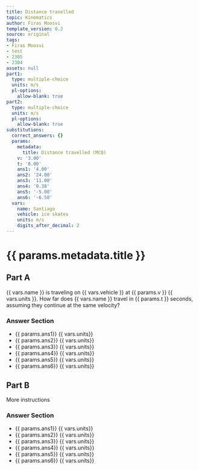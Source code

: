 ```yaml
---
title: Distance travelled
topic: Kinematics
author: Firas Moosvi
template_version: 0.2
source: original
tags:
- Firas Moosvi
- test
- 2305
- 2304
assets: null
part1:
  type: multiple-choice
  units: m/s
  pl-options:
    allow-blank: true
part2:
  type: multiple-choice
  units: m/s
  pl-options:
    allow-blank: true
substitutions:
  correct_answers: {}
  params:
    metadata:
      title: Distance travelled (MCQ)
    v: '3.00'
    t: '8.00'
    ans1: '4.00'
    ans2: '24.00'
    ans3: '11.00'
    ans4: '0.38'
    ans5: '-5.00'
    ans6: '-6.50'
  vars:
    name: Santiago
    vehicle: ice skates
    units: m/s
    digits_after_decimal: 2
---
```

# {{ params.metadata.title }}
## Part A

{{ vars.name }} is traveling on {{ vars.vehicle }} at {{ params.v }} {{ vars.units }}.
How far does {{ vars.name }} travel in {{ params.t }} seconds, assuming they continue at the same velocity?

### Answer Section

- {{ params.ans1}} {{ vars.units}}
- {{ params.ans2}} {{ vars.units}}
- {{ params.ans3}} {{ vars.units}}
- {{ params.ans4}} {{ vars.units}}
- {{ params.ans5}} {{ vars.units}}
- {{ params.ans6}} {{ vars.units}}
## Part B

More instructions

### Answer Section

- {{ params.ans1}} {{ vars.units}}
- {{ params.ans2}} {{ vars.units}}
- {{ params.ans3}} {{ vars.units}}
- {{ params.ans4}} {{ vars.units}}
- {{ params.ans5}} {{ vars.units}}
- {{ params.ans6}} {{ vars.units}}
